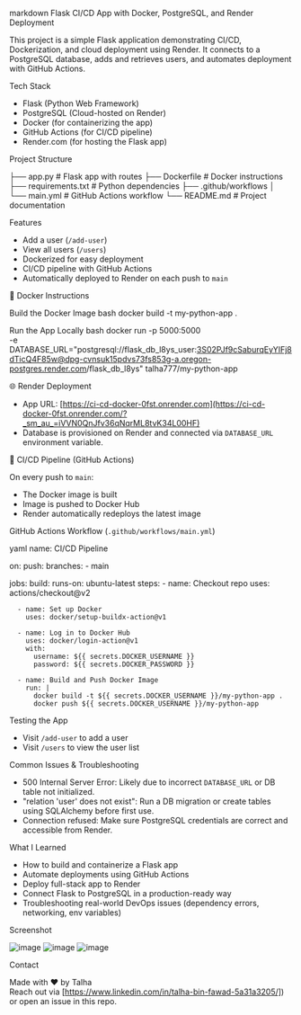 

 markdown
 Flask CI/CD App with Docker, PostgreSQL, and Render Deployment

This project is a simple Flask application demonstrating CI/CD, Dockerization, and cloud deployment using Render. It connects to a PostgreSQL database, adds and retrieves users, and automates deployment with GitHub Actions.



 Tech Stack

- Flask (Python Web Framework)
- PostgreSQL (Cloud-hosted on Render)
- Docker (for containerizing the app)
- GitHub Actions (for CI/CD pipeline)
- Render.com (for hosting the Flask app)



 Project Structure


├── app.py              # Flask app with routes
├── Dockerfile          # Docker instructions
├── requirements.txt    # Python dependencies
├── .github/workflows
│   └── main.yml        # GitHub Actions workflow
└── README.md           # Project documentation


 Features

- Add a user (`/add-user`)
- View all users (`/users`)
- Dockerized for easy deployment
- CI/CD pipeline with GitHub Actions
- Automatically deployed to Render on each push to `main`

🐳 Docker Instructions

 Build the Docker Image
bash
docker build -t my-python-app .


 Run the App Locally
bash
docker run -p 5000:5000 \
  -e DATABASE_URL="postgresql://flask_db_l8ys_user:3S02PJf9cSaburqEyYIFj8dTicQ4F85w@dpg-cvnsuk15pdvs73fs853g-a.oregon-postgres.render.com/flask_db_l8ys" talha777/my-python-app


🌐 Render Deployment

- App URL: [https://ci-cd-docker-0fst.onrender.com](https://ci-cd-docker-0fst.onrender.com/?_sm_au_=iVVN0QnJfv36qNqrML8tvK34L00HF)
- Database is provisioned on Render and connected via `DATABASE_URL` environment variable.

🔄 CI/CD Pipeline (GitHub Actions)

 On every push to `main`:
  - The Docker image is built
  - Image is pushed to Docker Hub
  - Render automatically redeploys the latest image

 GitHub Actions Workflow (`.github/workflows/main.yml`)

yaml
name: CI/CD Pipeline

on:
  push:
    branches:
      - main

jobs:
  build:
    runs-on: ubuntu-latest
    steps:
      - name: Checkout repo
        uses: actions/checkout@v2

      - name: Set up Docker
        uses: docker/setup-buildx-action@v1

      - name: Log in to Docker Hub
        uses: docker/login-action@v1
        with:
          username: ${{ secrets.DOCKER_USERNAME }}
          password: ${{ secrets.DOCKER_PASSWORD }}

      - name: Build and Push Docker Image
        run: |
          docker build -t ${{ secrets.DOCKER_USERNAME }}/my-python-app .
          docker push ${{ secrets.DOCKER_USERNAME }}/my-python-app

 Testing the App
- Visit `/add-user` to add a user
- Visit `/users` to view the user list

 Common Issues & Troubleshooting

- 500 Internal Server Error: Likely due to incorrect `DATABASE_URL` or DB table not initialized.
- "relation 'user' does not exist": Run a DB migration or create tables using SQLAlchemy before first use.
- Connection refused: Make sure PostgreSQL credentials are correct and accessible from Render.


 What I Learned

- How to build and containerize a Flask app
- Automate deployments using GitHub Actions
- Deploy full-stack app to Render
- Connect Flask to PostgreSQL in a production-ready way
- Troubleshooting real-world DevOps issues (dependency errors, networking, env variables)

 Screenshot

![image](https://github.com/user-attachments/assets/a9bdb2dd-8dc4-48d8-a094-ea325c2aba83)
![image](https://github.com/user-attachments/assets/faf55b64-51d7-41f4-bca9-f25e0d15adcd)
![image](https://github.com/user-attachments/assets/ca8c70a8-1afb-4747-a0e0-c95813575540)


 Contact

Made with ❤️ by Talha  
Reach out via [https://www.linkedin.com/in/talha-bin-fawad-5a31a3205/]) or open an issue in this repo.

